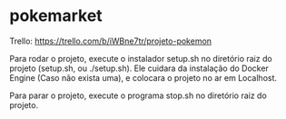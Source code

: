 # pokemarket

Trello: https://trello.com/b/iWBne7tr/projeto-pokemon

Para rodar o projeto, execute o instalador setup.sh no diretório raiz do projeto (setup.sh, ou ./setup.sh). Ele cuidara da instalação do Docker Engine (Caso não exista uma), e colocara o projeto no ar em Localhost.

Para parar o projeto, execute o programa stop.sh no diretório raiz do projeto.
